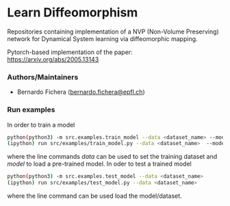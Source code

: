 # Learn Diffeomorphism
Repositories containing implementation of a NVP (Non-Volume Preserving) network for Dynamical System learning via diffeomorphic mapping.

Pytorch-based implementation of the paper: https://arxiv.org/abs/2005.13143

### Authors/Maintainers

- Bernardo Fichera (bernardo.fichera@epfl.ch)

### Run examples
In order to train a model
```sh
python(python3) -m src.examples.train_model --data <dataset_name> --model=<true|false>
(ipython) run src/examples/train_model.py --data <dataset_name>  --model=<true|false>
```
where the line commands *data* can be used to set the training dataset and *model* to load a pre-trained model. In oder to test a trained model
```sh
python(python3) -m src.examples.test_model --data <dataset_name>
(ipython) run src/examples/test_model.py --data <dataset_name>
```
where the line command <data> can be used load the model/dataset.
